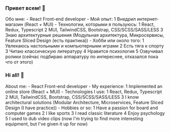 
### Привет всем! 👋

Обо мне: 
    - React Front-end developer
    - Мой опыт:
      1 Внедрил интернет-магазин (React + MUI)
    - Технологии, которыми я пользуюсь:
      1 React, Redux, Typescript
      2 MUI, TailwindCSS, Bootstrap, CSS/SCSS/SASS/LESS
      3 Знаю архитектурные решения (Модульная архитектура, Микросервисы, Feature Sliced Design (есть практика))
    - Хобби или около того:
      1 Увлекаюсь настольными и компьютерными играми
      2 Есть тяга к спорту
      3 Читаю классическую литературу
      4 Нравится психология
      5 Озвучивал ролики (сейчас подбираю аппаратуру по интереснее, отказался пока что от этого)

### Hi all! 👋

About me: 
    - React Front-end developer
    - My experience:
      1 Implemented an online store (React + MUI)
    - Technologies I use:
      1 React, Redux, Typescript
      2 MUI, TailwindCSS, Bootstrap, CSS/SCSS/SASS/LESS
      3 I know architectural solutions (Modular Architecture, Microservices, Feature Sliced Design (I have practice))
    - Hobbies or so:
      1 Have a passion for board and computer games
      2 I like sports
      3 I read classic literature
      4 Enjoy psychology
      5 I used to dub video clips (now I'm trying to find more interesting equipment, but I've given it up for now)


